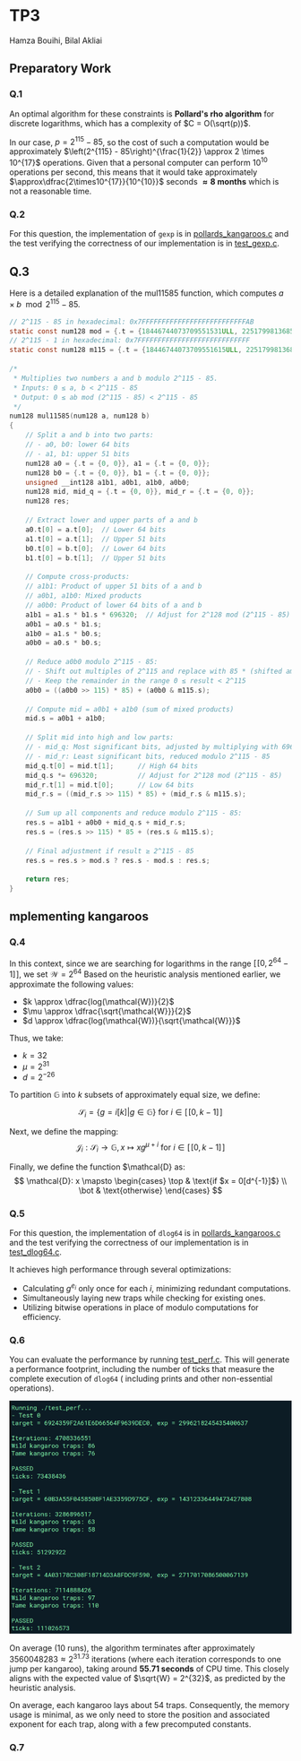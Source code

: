 # TP3

Hamza Bouihi, Bilal Akliai

## Preparatory Work

### Q.1

An optimal algorithm for these constraints is **Pollard's rho algorithm** for discrete logarithms, which has a complexity of $C = O(\sqrt(p))$.

In our case, $p = 2^{115} - 85$, so the cost of such a computation would be approximately $\left(2^{115} - 85\right)^{\frac{1}{2}} \approx 2 \times 10^{17}$ operations. Given that a personal computer can perform $10^{10}$ operations per second, this means that it would take approximately $\approx\dfrac{2\times10^{17}}{10^{10}}$ seconds **$\approx 8$ months** which is not a reasonable time.

### Q.2

For this question, the implementation of `gexp` is in [pollards_kangaroos.c](src/pollards_kangaroos.c) and the test verifying the correctness of our implementation is in [test_gexp.c](test/test_gexp.c).

## Q.3

Here is a detailed explanation of the mul11585 function, which computes $a \times b \mod 2^{115}-85$.

```c
// 2^115 - 85 in hexadecimal: 0x7FFFFFFFFFFFFFFFFFFFFFFFFFFAB
static const num128 mod = {.t = {18446744073709551531ULL, 2251799813685247ULL}};
// 2^115 - 1 in hexadecimal: 0x7FFFFFFFFFFFFFFFFFFFFFFFFFFFF
static const num128 m115 = {.t = {18446744073709551615ULL, 2251799813685247ULL}};

/*
 * Multiplies two numbers a and b modulo 2^115 - 85.
 * Inputs: 0 ≤ a, b < 2^115 - 85
 * Output: 0 ≤ ab mod (2^115 - 85) < 2^115 - 85
 */
num128 mul11585(num128 a, num128 b)
{
    // Split a and b into two parts:
    // - a0, b0: lower 64 bits
    // - a1, b1: upper 51 bits
    num128 a0 = {.t = {0, 0}}, a1 = {.t = {0, 0}};
    num128 b0 = {.t = {0, 0}}, b1 = {.t = {0, 0}};
    unsigned __int128 a1b1, a0b1, a1b0, a0b0;
    num128 mid, mid_q = {.t = {0, 0}}, mid_r = {.t = {0, 0}};
    num128 res;

    // Extract lower and upper parts of a and b
    a0.t[0] = a.t[0];  // Lower 64 bits
    a1.t[0] = a.t[1];  // Upper 51 bits
    b0.t[0] = b.t[0];  // Lower 64 bits
    b1.t[0] = b.t[1];  // Upper 51 bits

    // Compute cross-products:
    // a1b1: Product of upper 51 bits of a and b
    // a0b1, a1b0: Mixed products
    // a0b0: Product of lower 64 bits of a and b
    a1b1 = a1.s * b1.s * 696320;  // Adjust for 2^128 mod (2^115 - 85)
    a0b1 = a0.s * b1.s;
    a1b0 = a1.s * b0.s;
    a0b0 = a0.s * b0.s;

    // Reduce a0b0 modulo 2^115 - 85:
    // - Shift out multiples of 2^115 and replace with 85 * (shifted amount)
    // - Keep the remainder in the range 0 ≤ result < 2^115
    a0b0 = ((a0b0 >> 115) * 85) + (a0b0 & m115.s);

    // Compute mid = a0b1 + a1b0 (sum of mixed products)
    mid.s = a0b1 + a1b0;

    // Split mid into high and low parts:
    // - mid_q: Most significant bits, adjusted by multiplying with 696320
    // - mid_r: Least significant bits, reduced modulo 2^115 - 85
    mid_q.t[0] = mid.t[1];      // High 64 bits
    mid_q.s *= 696320;          // Adjust for 2^128 mod (2^115 - 85)
    mid_r.t[1] = mid.t[0];      // Low 64 bits
    mid_r.s = ((mid_r.s >> 115) * 85) + (mid_r.s & m115.s);

    // Sum up all components and reduce modulo 2^115 - 85:
    res.s = a1b1 + a0b0 + mid_q.s + mid_r.s;
    res.s = (res.s >> 115) * 85 + (res.s & m115.s);

    // Final adjustment if result ≥ 2^115 - 85
    res.s = res.s > mod.s ? res.s - mod.s : res.s;

    return res;
}

```

## mplementing kangaroos

### Q.4

In this context, since we are searching for logarithms in the range $[\![0,2^{64}-1]\!]$, we set $\mathcal{W} = 2^{64}$
Based on the heuristic analysis mentioned earlier, we approximate the following values:

- $k \approx \dfrac{log(\mathcal{W})}{2}$
- $\mu \approx \dfrac{\sqrt{\mathcal{W}}}{2}$
- $d \approx \dfrac{log(\mathcal{W})}{\sqrt{\mathcal{W}}}$

Thus, we take:

- $k = 32$
- $\mu = 2^{31}$
- $d = 2^{-26}$

To partition $\mathbb{G}$ into $k$ subsets of approximately equal size, we define:

 $$\mathcal{S}_i = \{g=i[k] | g\in\mathbb{G}\} \text{ for } i \in [\![0,k-1]\!]$$

Next, we define the mapping:
$$\mathcal{J}_i: \mathcal{S}_i \rightarrow \mathbb{G}, x\mapsto xg^{\mu + i} \text{ for } i \in [\![0,k-1]\!]$$

Finally, we define the function $\mathcal{D} as:
$$
\mathcal{D}: x \mapsto
\begin{cases}
      \top & \text{if  $x = 0[d^{-1}]$} \\
      \bot & \text{otherwise}
\end{cases}
$$

### Q.5

For this question, the implementation of `dlog64` is in [pollards_kangaroos.c](src/pollards_kangaroos.c#L53) and the test verifying the correctness of our implementation is in [test_dlog64.c](test/test_dlog64.c).

It achieves high performance through several optimizations:

- Calculating $g^{e_i}$ only once for each $i$, minimizing redundant computations.
- Simultaneously laying new traps while checking for existing ones.
- Utilizing bitwise operations in place of modulo computations for efficiency.

### Q.6

You can evaluate the performance by running [test_perf.c](test/test_perf.c). This will generate a performance footprint, including the number of ticks that measure the complete execution of `dlog64` ( including prints and other non-essential operations).

![Shell-print](/doc/perfs.png "Perfs of dlog64")

On average (10 runs), the algorithm terminates after approximately $3560048283\approx 2^{31.73}$ iterations (where each iteration corresponds to one jump per kangaroo), taking around **$55.71$ seconds** of CPU time. This closely aligns with the expected value of $\sqrt{W} = 2^{32}$, as predicted by the heuristic analysis.

On average, each kangaroo lays about $54$ traps. Consequently, the memory usage is minimal, as we only need to store the position and associated exponent for each trap, along with a few precomputed constants.

### Q.7
